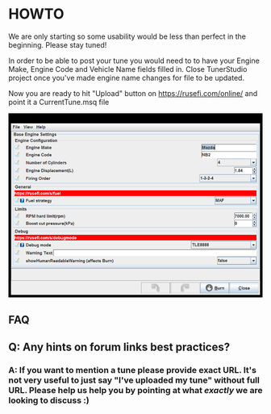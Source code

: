 # HOWTO

We are only starting so some usability would be less than perfect in the beginning. Please stay tuned!

In order to be able to post your tune you would need to to have your Engine Make, Engine Code and Vehicle Name fields filled in. Close TunerStudio project once you've made engine name changes for file to be updated.

Now you are ready to hit "Upload" button on https://rusefi.com/online/ and point it a CurrentTune.msq file

![x](Overview/TS_generated/dialog_Base_Engine_Settings.png)

## FAQ

## Q: Any hints on forum links best practices?

### A: If you want to mention a tune please provide exact URL. It's not very useful to just say "I've uploaded my tune" without full URL. Please help us help you by pointing at what _exactly_ we are looking to discuss :)